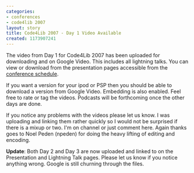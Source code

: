 ```yaml
---
categories:
- conferences
- code4lib 2007
layout: story
title: Code4Lib 2007 - Day 1 Video Available
created: 1173907241
---
```

The video from Day 1 for Code4Lib 2007 has been uploaded for downloading and on Google Video. This includes all lightning talks. You can view or download from the presentation pages accessible from the <a href="http://code4lib.org/2007/schedule">conference schedule</a>.

If you want a version for your ipod or PSP then you should be able to download a version from Google Video. Embedding is also enabled. Feel free to rate or tag the videos. Podcasts will be forthcoming once the other days are done.

If you notice any problems with the videos please let us know. I was uploading and linking them rather quickly so I would not be surprised if there is a mixup or two. I'm on channel or just comment here. Again thanks goes to Noel Peden (npeden) for doing the heavy lifting of editing and encoding.

<b>Update</b>: Both Day 2 and Day 3 are now uploaded and linked to on the Presentation and Lightning Talk pages. Please let us know if you notice anything wrong. Google is still churning through the files.

<!--break-->
